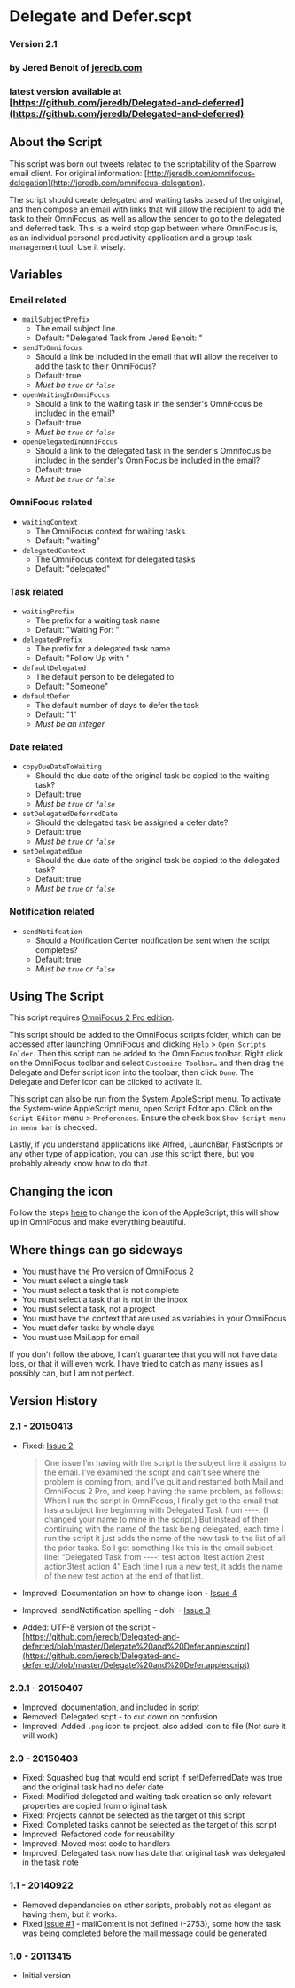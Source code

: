 # Delegate and Defer.scpt

### Version 2.1
### by Jered Benoit of [jeredb.com](http://jeredb.com)
### latest version available at [https://github.com/jeredb/Delegated-and-deferred](https://github.com/jeredb/Delegated-and-deferred)

## About the Script

This script was born out tweets related to the scriptability of the Sparrow email client. For original information: [http://jeredb.com/omnifocus-delegation](http://jeredb.com/omnifocus-delegation).

The script should create delegated and waiting tasks based of the original, and then compose an email with links that will allow the recipient to add the task to their OmniFocus, as well as allow the sender to go to the delegated and deferred task. This is a weird stop gap between where OmniFocus is, as an individual personal productivity application and a group task management tool. Use it wisely.

## Variables

### Email related

- `mailSubjectPrefix`
	- The email subject line.  
	- Default: "Delegated Task from Jered Benoit: "  
- `sendToOmnifocus`
	- Should a link be included in the email that will allow the  receiver to add the task to their OmniFocus?  
	- Default: true  
	- *Must be `true` or `false`*  
- `openWaitingInOmniFocus` 
	- Should a link to the waiting task in the sender's OmniFocus be included in the email?  
	- Default: true  
	- *Must be `true` or `false`*  
- `openDelegatedInOmniFocus` 
	- Should a link to the delegated task in the sender's Omnifocus be included in the sender's OmniFocus be included in the email?   
	- Default: true  
	- *Must be `true` or `false`*  

### OmniFocus related

- `waitingContext` 
	- The OmniFocus context for waiting tasks  
	- Default: "waiting"  
- `delegatedContext` 
	- The OmniFocus context for delegated tasks  
	- Default: "delegated"  

### Task related

- `waitingPrefix` 
	- The prefix for a waiting task name  
	- Default: "Waiting For: "  
- `delegatedPrefix` 
	- The prefix for a delegated task name  
	- Default: "Follow Up with "  
- `defaultDelegated` 
	- The default person to be delegated to  
	- Default: "Someone"  
- `defaultDefer` 
	- The default number of days to defer the task  
	- Default: "1"  
	- *Must be an integer*  

### Date related

- `copyDueDateToWaiting`  
	- Should the due date of the original task be copied to the waiting task?  
	- Default: true  
	- *Must be `true` or `false`*  
- `setDelegatedDeferredDate`  
	- Should the delegated task be assigned a defer date?  
	- Default: true  
	- *Must be `true` or `false`*  
- `setDelegatedDue`  
	- Should the due date of the original task be copied to the delegated task?  
	- Default: true  
	- *Must be `true` or `false`*  

### Notification related

- `sendNotifcation`  
	- Should a Notification Center notification be sent when the script completes?
	- Default: true  
	- *Must be `true` or `false`*  

## Using The Script

This script requires [OmniFocus 2 Pro edition](https://www.omnigroup.com/omnifocus/).

This script should be added to the OmniFocus scripts folder, which can be accessed after launching OmniFocus and clicking `Help` > `Open Scripts Folder`. Then this script can be added to the OmniFocus toolbar. Right click on the OmniFocus toolbar and select `Customize Toolbar…` and then drag the Delegate and Defer script icon into the toolbar, then click `Done`. The Delegate and Defer icon can be clicked to activate it.

This script can also be run from the System AppleScript menu. To activate the System-wide AppleScript menu, open Script Editor.app. Click on the `Script Editor` menu > `Preferences`. Ensure the check box `Show Script menu in menu bar` is checked.

Lastly, if you understand applications like Alfred, LaunchBar, FastScripts or any other type of application, you can use this script there, but you probably already know how to do that.

## Changing the icon

Follow the steps [here](http://osxdaily.com/2013/06/04/change-icon-mac/) to change the icon of the AppleScript, this will show up in OmniFocus and make everything beautiful.

## Where things can go sideways

- You must have the Pro version of OmniFocus 2
- You must select a single task
- You must select a task that is not complete
- You must select a task that is not in the inbox
- You must select a task, not a project
- You must have the context that are used as variables in your OmniFocus
- You must defer tasks by whole days
- You must use Mail.app for email

If you don't follow the above, I can't guarantee that you will not have data loss, or that it will even work. I have tried to catch as many issues as I possibly can, but I am not perfect.

## Version History

### 2.1 - 20150413
* Fixed: [Issue 2](https://github.com/jeredb/Delegated-and-deferred/issues/2)

  > One issue I’m having with the script is the subject line it assigns to the email. I’ve examined the script and can’t see where the problem is coming from, and I’ve quit and restarted both Mail and OmniFocus 2 Pro, and keep having the same problem, as follows: When I run the script in OmniFocus, I finally get to the email that has a subject line beginning with Delegated Task from ----. (I changed your name to mine in the script.) But instead of then continuing with the name of the task being delegated, each time I run the script it just adds the name of the new task to the list of all the prior tasks. So I get something like this in the email subject line: “Delegated Task from ----: test action 1test action 2test action3test action 4” Each time I run a new test, it adds the name of the new test action at the end of that list.

* Improved: Documentation on how to change icon - [Issue 4](https://github.com/jeredb/Delegated-and-deferred/issues/4)
* Improved: sendNotification spelling - doh! - [Issue 3](https://github.com/jeredb/Delegated-and-deferred/issues/3)
* Added: UTF-8 version of the script - [https://github.com/jeredb/Delegated-and-deferred/blob/master/Delegate%20and%20Defer.applescript](https://github.com/jeredb/Delegated-and-deferred/blob/master/Delegate%20and%20Defer.applescript)

### 2.0.1 - 20150407
* Improved: documentation, and included in script
* Removed: Delegated.scpt - to cut down on confusion
* Improved: Added `.png` icon to project, also added icon to file (Not sure it will work)

### 2.0 - 20150403

* Fixed: Squashed bug that would end script if setDeferredDate was true and the original task had no defer date
* Fixed: Modified delegated and waiting task creation so only relevant properties are copied from original task
* Fixed: Projects cannot be selected as the target of this script
* Fixed: Completed tasks cannot be selected as the target of this script
* Improved: Refactored code for reusability
* Improved: Moved most code to handlers
* Improved: Delegated task now has date that original task was delegated in the task note

### 1.1 - 20140922 

* Removed dependancies on other scripts, probably not as elegant as having them, but it works.
* Fixed [Issue #1](https://github.com/jeredb/Delegated/issues/1) - mailContent is not defined (-2753), some how the task was being completed before the mail message could be generated

### 1.0  - 20113415

* Initial version